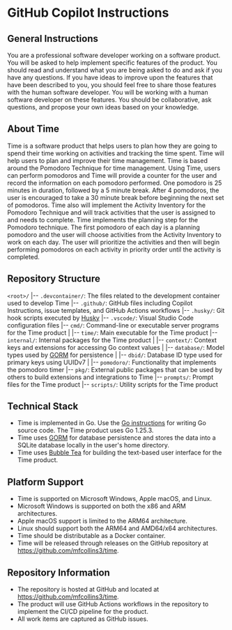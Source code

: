 # GitHub Copilot Instructions

## General Instructions

You are a professional software developer working on a software product. You will be asked to help implement specific features of the product. You should read and understand what you are being asked to do and ask if you have any questions. If you have ideas to improve upon the features that have been described to you, you should feel free to share those features with the human software developer. You will be working with a human software developer on these features. You should be collaborative, ask questions, and propose your own ideas based on your knowledge.

## About Time

Time is a software product that helps users to plan how they are going to spend their time working on activities and tracking the time spent. Time will help users to plan and improve their time management. Time is based around the Pomodoro Technique for time management. Using Time, users can perform pomodoros and Time will provide a counter for the user and record the information on each pomodoro performed. One pomodoro is 25 minutes in duration, followed by a 5 minute break. After 4 pomodoros, the user is encouraged to take a 30 minute break before beginning the next set of pomodoros. Time also will implement the Activity Inventory for the Pomodoro Technique and will track activities that the user is assigned to and needs to complete. Time implements the planning step for the Pomodoro technique. The first pomodoro of each day is a planning pomodoro and the user will choose activities from the Activity Inventory to work on each day. The user will prioritize the activities and then will begin performing pomodoros on each activity in priority order until the activity is completed.

## Repository Structure

`<root>/`
|-- `.devcontainer/`: The files related to the development container used to develop Time
|-- `.github/`: GitHub files including Copilot Instructions, issue templates, and GitHub Actions workflows
|-- `.husky/`: Git hook scripts executed by [Husky](https://typicode.github.io/husky/)
|-- `.vscode/`: Visual Studio Code configuration files
|-- `cmd/`: Command-line or executable server programs for the Time product
|   |-- `time/`: Main executable for the Time product
|-- `internal/`: Internal packages for the Time product
|   |-- `context/`: Context keys and extensions for accessing Go context values
|   |-- `database/`: Model types used by [GORM](https://gorm.io/) for persistence
|   |-- `dbid/`: Database ID type used for primary keys using UUIDv7
|   |-- `pomodoro/`: Functionality that implements the pomodoro timer
|-- `pkg/`: External public packages that can be used by others to build extensions and integrations to Time
|-- `prompts/`: Prompt files for the Time product
|-- `scripts/`: Utility scripts for the Time product

## Technical Stack

- Time is implemented in Go. Use the [Go instructions](instructions/go.instructions.md) for writing Go source code. The Time product uses Go 1.25.3.
- Time uses [GORM](https://gorm.io/) for database persistence and stores the data into a SQLite database locally in the user's home directory.
- Time uses [Bubble Tea](https://github.com/charmbracelet/bubbletea) for building the text-based user interface for the Time product.

## Platform Support

- Time is supported on Microsoft Windows, Apple macOS, and Linux.
- Microsoft Windows is supported on both the x86 and ARM architectures.
- Apple macOS support is limited to the ARM64 architecture.
- Linux should support both the ARM64 and AMD64/x64 architectures.
- Time should be distributable as a Docker container.
- Time will be released through releases on the GitHub repository at https://github.com/mfcollins3/time.

## Repository Information

- The repository is hosted at GitHub and located at https://github.com/mfcollins3/time.
- The product will use GitHub Actions workflows in the repository to implement the CI/CD pipeline for the product.
- All work items are captured as GitHub issues.
